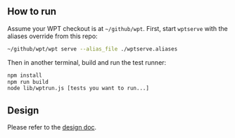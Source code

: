## How to run

Assume your WPT checkout is at `~/github/wpt`.
First, start `wptserve` with the aliases override from this repo:

```bash
~/github/wpt/wpt serve --alias_file ./wptserve.aliases
```

Then in another terminal, build and run the test runner:

```bash
npm install
npm run build
node lib/wptrun.js [tests you want to run...]
```

## Design

Please refer to the [design doc](DESIGN.md).
